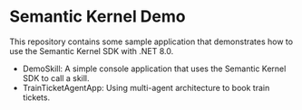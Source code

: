 # Semantic Kernel Demo

This repository contains some sample application that demonstrates how to use the Semantic Kernel SDK with .NET 8.0.

* DemoSkill: A simple console application that uses the Semantic Kernel SDK to call a skill.
* TrainTicketAgentApp: Using multi-agent architecture to book train tickets.